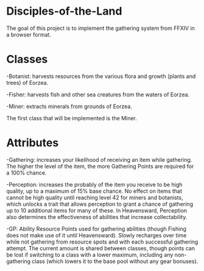 # Disciples-of-the-Land
The goal of this project is to implement the gathering system from FFXIV in a browser format.

# Classes
-Botanist: harvests resources from the various flora and growth (plants and trees) of Eorzea.

-Fisher: harvests fish and other sea creatures from the waters of Eorzea.

-Miner: extracts minerals from grounds of Eorzea.

The first class that will be implemented is the Miner.

# Attributes
-Gathering: increases your likelihood of receiving an item while gathering. The higher the level of the item, the more Gathering Points   are required for a 100% chance.

-Perception: increases the probably of the item you receive to be high quality, up to a maximum of 15% base chance. No effect on items that cannot be high quality until reaching level 42 for miners and botanists, which unlocks a trait that allows perception to grant a chance of gathering up to 10 additional items for many of these. In Heavensward, Perception also determines the effectiveness of abilities that increase collectability.

-GP: Ability Resource Points used for gathering abilities (though Fishing does not make use of it until Heavensward). Slowly recharges over time while not gathering from resource spots and with each successful gathering attempt. The current amount is shared between classes, though points can be lost if switching to a class with a lower maximum, including any non-gathering class (which lowers it to the base pool without any gear bonuses).
